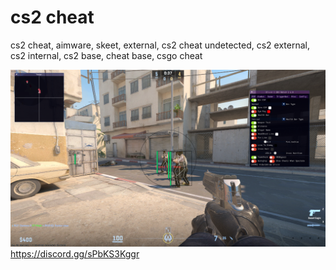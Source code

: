 # cs2 cheat
cs2 cheat, aimware, skeet, external, cs2 cheat undetected, cs2 external, cs2 internal, cs2 base, cheat base, csgo cheat


![Cheat](yF85vZx.png?raw=true "Elixir")
https://discord.gg/sPbKS3Kggr
